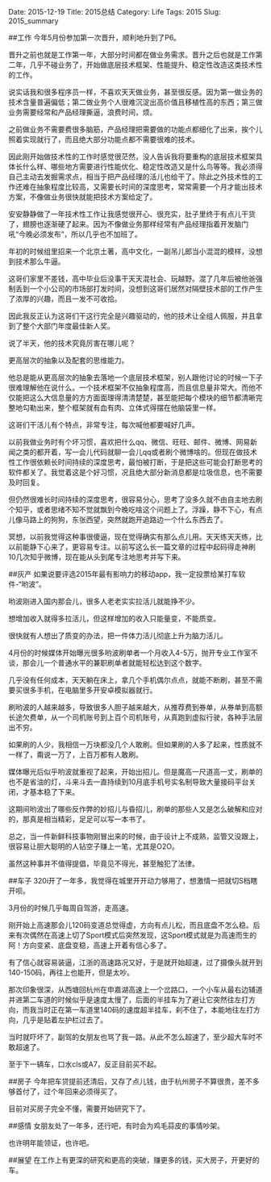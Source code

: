 Date: 2015-12-19
Title: 2015总结
Category: Life
Tags: 2015
Slug: 2015_summary

##工作
今年5月份参加第一次晋升，顺利地升到了P6。

晋升之前也就是工作第一年，大部分时间都在做业务需求。晋升之后也就是工作第二年，几乎不碰业务了，开始做底层技术框架、性能提升、稳定性改造这类技术性的工作。

说实话我和很多程序员一样，不喜欢天天做业务，甚至很反感。因为第一做业务的技术含量普遍偏低；第二做业务个人很难沉淀出高价值且移植性高的东西；第三做业务需要经常和产品经理撕逼，浪费时间，烦。

之前做业务不需要费很多脑筋，产品经理把需要做的功能点都细化了出来，挨个儿照着实现就行了，而且绝大部分功能点都不需要很难的技术。

因此刚开始做技术性的工作时感觉很茫然，没人告诉我将要重构的底层技术框架具体长什么样、哪些地方需要进行性能优化、稳定性改造又是什么鸟等等。我必须得自己主动去发掘需求点，相当于把产品经理的活儿也给干了。除此之外技术性的工作还难在抽象程度比较高，又需要长时间的深度思考，常常需要一个月才能出技术方案，不像做业务很快就能把技术方案给定了。

安安静静做了一年技术性工作让我感觉很开心、很充实，肚子里终于有点儿干货了，翅膀也逐渐硬了起来。因为不像做业务那样经常有产品经理指着开发脑门吼“今晚必须发布”，所以几乎也不加班了。

年初的时候组里招来一个北京土著，高中文化，一副吊儿郎当小混混的模样，没想到技术那么牛逼。

这哥们家里不差钱，高中毕业后没事干天天混社会、玩越野。混了几年后被他爸强制丢到一个小公司的市场部打发时间，没想到这哥们居然对隔壁技术部的工作产生了浓厚的兴趣，而且一发不可收拾。

因此我反正认为这哥们干这行完全是兴趣驱动的，他的技术让全组人佩服，并且拿到了整个大部门年度最佳新人奖。

说了半天，他的技术究竟厉害在哪儿呢？

更高层次的抽象以及配套的思维能力。

他总是能从更高层次的抽象去落地一个底层技术框架，别人跟他讨论的时候一下子很难理解他在说什么。一个技术框架不仅抽象程度高，而且信息量非常大。而他不仅能把这么大信息量的方方面面理得清清楚楚，甚至能把每个模块的细节都清晰完整地勾勒出来，整个框架就有血有肉、立体式得摆在他脑袋里一样。

这哥们干活儿有个特点，非常专注，每次喊他都要喊好几声。

以前我做业务时有个坏习惯，喜欢把什么qq、微信、旺旺、邮件、微博、网易新闻之类的都开着，写一会儿代码就聊一会儿qq或者刷个微博啥的。但现在做技术性工作很依赖长时间持续的深度思考，最怕被打断，于是把这些可能会打断思考的软件都关了。我觉着这是个好习惯，况且绝大部分新消息都是垃圾信息，也不需要及时回复。

但仍然很难长时间持续的深度思考，很容易分心，思考了没多久就不由自主地去刷个知乎，或者思绪不知不觉就飘到今晚吃啥这个问题上了。浮躁，静不下心，有点儿像马路上的狗狗，东张西望，突然就跑开追路边一个什么东西去了。

冥想，以前我觉得这种事很傻逼，现在觉得确实有那么点儿用。天天练天天练，比以前能静下心来了，更容易专注。以前写这么长一篇文章的过程中起码得走神刷10几次知乎微博，现在能从头到尾专注地思考并写下来。

##灰产
如果说要评选2015年最有影响力的移动app，我一定投票给某打车软件-“哟波”。

哟波刚进入国内那会儿，很多人老老实实拉活儿就能挣不少。

想增加收入就得多拉活儿，但这样增加的收入只能量变，不能质变。

很快就有人想出了质变的办法，把一件体力活儿彻底上升为脑力活儿。

4月份的时候媒体开始曝光很多哟波刷单者一个月收入4-5万，抛开专业工作室不谈，那会儿一个普通水平的兼职刷单者就能轻松达到这个数字。

几乎没有任何成本，天天躺在床上，拿几个手机偶尔点点，就能不断刷，甚至不需要买很多手机，在电脑里多开安卓模拟器就行。

刷哟波的人越来越多，导致很多人胆子越来越大，从推荐费到券单，从券单到高额长途欠费单，从一个司机账号到上百个司机账号，从真跑到虚拟行驶，各种手法层出不穷。

如果刷的人少，我相信一万块都没几个人敢刷。但如果刷的人多了起来，性质就不一样了，甭说一万了，上百万都有人敢刷。

媒体曝光后似乎哟波就重视了起来，开始出招儿。但是魔高一尺道高一丈，刷单的也不是省油的灯，斗来斗去一直持续到10月底手机号实名制导致大量接码平台关闭，才基本稳了下来。

这期间哟波出了哪些反作弊的妙招儿与昏招儿，刷单的那些人又是怎么破解和应对的，那真是相当精彩，足足可以写一本书了。

总之，当一件新鲜科技事物刚冒出来的时候，由于设计上不成熟，监管又没跟上，很容易让胆大聪明的人钻空子赚上一笔，尤其是O2O。

虽然这种事并不值得提倡，毕竟见不得光，甚至触犯了法律。

##车子
320i开了一年多，我觉得在城里开开动力够用了，想激情一把就切S档瞎开呗。

3月份的时候几乎每周自驾游，走高速。

刚开始上高速那会儿120码变道总觉得虚，方向有点儿松，而且底盘不怎么稳。后来有次偶然在高速上切了Sport模式后突然发现，这Sport模式就是为高速而生的阿！方向变紧、底盘变稳，高速上开着有信心多了。

有了信心就容易装逼，江浙的高速路况又好，于是就开始超速，过了摄像头就开到140-150码，再往上也能开，但是太吵。

那次印象很深，从西塘回杭州在申嘉湖高速上一个岔路口，一个小车从最右边辅道并进第二车道的时候似乎是速度太慢了，后面的半挂车为了避让它突然往左打方向，而我当时正在第一车道里140码的速度超半挂车，刹不住了，本能地往左打方向，几乎是贴着左护栏过去了。

当时就吓坏了，副驾的女朋友也骂了我一路。从此不怎么超速了，至少超大车时不敢超速了。

至于下一辆车，口水cls或A7，反正目前买不起。

##房子
今年把车贷提前还清后，又存了点儿钱，由于杭州房子不算很贵，差不多够首付了，过个年回来必须得买了。

目前对买房子完全不懂，需要开始研究下了。

##感情
女朋友处了一年多，还行吧，有时会为鸡毛蒜皮的事情吵架。

也许明年能领证，也许吧。

##展望
在工作上有更深的研究和更高的突破，赚更多的钱，买大房子，开更好的车。

